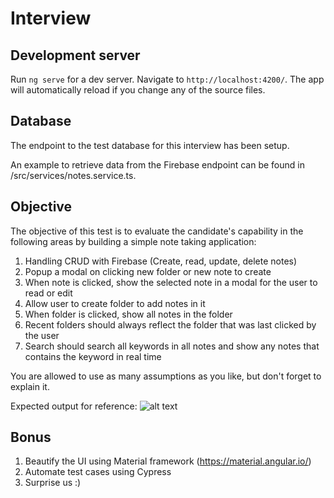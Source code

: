 # Interview

## Development server

Run `ng serve` for a dev server. Navigate to `http://localhost:4200/`. The app will automatically reload if you change any of the source files.

## Database

The endpoint to the test database for this interview has been setup.

An example to retrieve data from the Firebase endpoint can be found in /src/services/notes.service.ts.

## Objective

The objective of this test is to evaluate the candidate's capability in the following areas by building a simple note taking application:

1. Handling CRUD with Firebase (Create, read, update, delete notes)
2. Popup a modal on clicking new folder or new note to create
3. When note is clicked, show the selected note in a modal for the user to read or edit
4. Allow user to create folder to add notes in it
5. When folder is clicked, show all notes in the folder
6. Recent folders should always reflect the folder that was last clicked by the user
7. Search should search all keywords in all notes and show any notes that contains the keyword in real time

You are allowed to use as many assumptions as you like, but don't forget to explain it.

Expected output for reference:
![alt text](https://github.com/nowcommsasia/interview/blob/main/src/assets/expected.png?raw=true)

## Bonus

1. Beautify the UI using Material framework (https://material.angular.io/)
2. Automate test cases using Cypress
3. Surprise us :)
